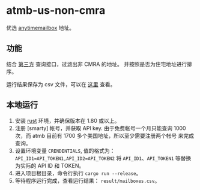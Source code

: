 # atmb-us-non-cmra

优选 [anytimemailbox](https://www.anytimemailbox.com/) 地址。

## 功能

结合 [第三方](https://www.smarty.com/) 查询接口，过滤出非 CMRA 的地址。
并按照是否为住宅地址进行排序。

运行结果保存为 csv 文件，可以在 [这里](./result/mailboxes.csv) 查看。


## 本地运行

1. 安装 [rust](https://www.rust-lang.org/) 环境，并确保版本在 1.80 或以上。
2. 注册 [smarty] 帐号，并获取 API key. 由于免费帐号一个月只能查询 1000 次，而 atmb 目前有 1700 多个美国地址，所以至少需要注册两个帐号
    来完成查询。
3. 设置环境变量 `CRENDENTIALS`, 值的格式为：
    `API_ID1=API_TOKEN1,API_ID2=API_TOKEN2`
    将 `API_ID1`、`API_TOKEN1` 等替换为实际的 API ID 和 TOKEN。
4. 进入项目根目录，命令行执行 `cargo run --release`。
5. 等待程序运行完成，查看运行结果： `result/mailboxes.csv`。